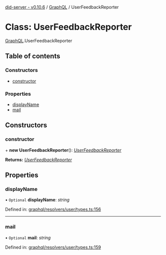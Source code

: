 [did-server - v0.10.6](../README.md) / [GraphQL](../modules/graphql.md) / UserFeedbackReporter

# Class: UserFeedbackReporter

[GraphQL](../modules/graphql.md).UserFeedbackReporter

## Table of contents

### Constructors

- [constructor](graphql.userfeedbackreporter.md#constructor)

### Properties

- [displayName](graphql.userfeedbackreporter.md#displayname)
- [mail](graphql.userfeedbackreporter.md#mail)

## Constructors

### constructor

\+ **new UserFeedbackReporter**(): [*UserFeedbackReporter*](graphql.userfeedbackreporter.md)

**Returns:** [*UserFeedbackReporter*](graphql.userfeedbackreporter.md)

## Properties

### displayName

• `Optional` **displayName**: *string*

Defined in: [graphql/resolvers/user/types.ts:156](https://github.com/Puzzlepart/did/blob/dev/server/graphql/resolvers/user/types.ts#L156)

___

### mail

• `Optional` **mail**: *string*

Defined in: [graphql/resolvers/user/types.ts:159](https://github.com/Puzzlepart/did/blob/dev/server/graphql/resolvers/user/types.ts#L159)

